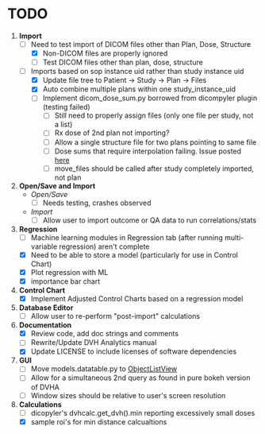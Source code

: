 # TODO

1. **Import**
    - [ ] Need to test import of DICOM files other than Plan, Dose, Structure
        - [X] Non-DICOM files are properly ignored
        - [ ] Test DICOM files other than plan, dose, structure 
    - [ ] Imports based on sop instance uid rather than study instance uid
        - [X] Update file tree to Patient -> Study -> Plan -> Files
        - [X] Auto combine multiple plans within one study_instance_uid
        - [ ] Implement dicom_dose_sum.py borrowed from dicompyler plugin (testing failed)
            - [ ] Still need to properly assign files (only one file per study, not a list)
            - [ ] Rx dose of 2nd plan not importing?
            - [ ] Allow a single structure file for two plans pointing to same file
            - [ ] Dose sums that require interpolation failing. Issue posted [here](https://groups.google.com/forum/?utm_medium=email&utm_source=footer#!msg/dicompyler/qkU2CtYzgLg/EbaV5foXAgAJ)
            - [ ] move_files should be called after study completely imported, not plan

2. **Open/Save and Import**
    * *Open/Save*
        - [ ] Needs testing, crashes observed
    * *Import*
        - [ ] Allow user to import outcome or QA data to run correlations/stats

3. **Regression**
    - [ ] Machine learning modules in Regression tab (after running multi-variable regression) aren't complete 
    - [X] Need to be able to store a model (particularly for use in Control Chart)
    - [X] Plot regression with ML
    - [X] importance bar chart

4. **Control Chart**
    - [X] Implement Adjusted Control Charts based on a regression model

5. **Database Editor**
    - [ ] Allow user to re-perform "post-import" calculations

6. **Documentation**
    - [X] Review code, add doc strings and comments
    - [ ] Rewrite/Update DVH Analytics manual
    - [X] Update LICENSE to include licenses of software dependencies

7. **GUI**
    - [ ] Move models.datatable.py to [ObjectListView](http://www.blog.pythonlibrary.org/2009/12/23/wxpython-using-objectlistview-instead-of-a-listctrl/)
    - [ ] Allow for a simultaneous 2nd query as found in pure bokeh version of DVHA
    - [ ] Window sizes should be relative to user's screen resolution

8. **Calculations**
    - [ ] dicopyler's dvhcalc.get_dvh().min reporting excessively small doses
    - [x] sample roi's for min distance calcualtions
